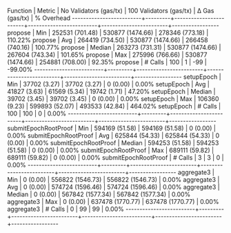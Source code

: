 Function                 | Metric  | No Validators (gas/tx) | 100 Validators (gas/tx) |        Δ Gas (gas/tx) |   % Overhead
-------------------------+---------+------------------------+-------------------------+------------------------+-----------------
propose                  | Min     |     252531 (701.48)    |      530877 (1474.66)   |     278346 (773.18)    |     110.22%
propose                  | Avg     |     264419 (734.50)    |      530877 (1474.66)   |     266458 (740.16)    |     100.77%
propose                  | Median  |     263273 (731.31)    |      530877 (1474.66)   |     267604 (743.34)    |     101.65%
propose                  | Max     |     275996 (766.66)    |      530877 (1474.66)   |     254881 (708.00)    |      92.35%
propose                  | # Calls |                    100 |                       1 |                    -99 |     -99.00%
-------------------------+---------+------------------------+-------------------------+------------------------+-----------------
setupEpoch               | Min     |      37702 (3.27)      |       37702 (3.27)      |          0 (0.00)      |       0.00%
setupEpoch               | Avg     |      41827 (3.63)      |       61569 (5.34)      |      19742 (1.71)      |      47.20%
setupEpoch               | Median  |      39702 (3.45)      |       39702 (3.45)      |          0 (0.00)      |       0.00%
setupEpoch               | Max     |     106360 (9.23)      |      599893 (52.07)     |     493533 (42.84)     |     464.02%
setupEpoch               | # Calls |                    100 |                     100 |                      0 |       0.00%
-------------------------+---------+------------------------+-------------------------+------------------------+-----------------
submitEpochRootProof     | Min     |     594169 (51.58)     |      594169 (51.58)     |          0 (0.00)      |       0.00%
submitEpochRootProof     | Avg     |     625844 (54.33)     |      625844 (54.33)     |          0 (0.00)      |       0.00%
submitEpochRootProof     | Median  |     594253 (51.58)     |      594253 (51.58)     |          0 (0.00)      |       0.00%
submitEpochRootProof     | Max     |     689111 (59.82)     |      689111 (59.82)     |          0 (0.00)      |       0.00%
submitEpochRootProof     | # Calls |                      3 |                       3 |                      0 |       0.00%
-------------------------+---------+------------------------+-------------------------+------------------------+-----------------
aggregate3               | Min     |          0 (0.00)      |      556822 (1546.73)   |     556822 (1546.73)   |       0.00%
aggregate3               | Avg     |          0 (0.00)      |      574724 (1596.46)   |     574724 (1596.46)   |       0.00%
aggregate3               | Median  |          0 (0.00)      |      567842 (1577.34)   |     567842 (1577.34)   |       0.00%
aggregate3               | Max     |          0 (0.00)      |      637478 (1770.77)   |     637478 (1770.77)   |       0.00%
aggregate3               | # Calls |                      0 |                      99 |                     99 |       0.00%
-------------------------+---------+------------------------+-------------------------+------------------------+-----------------
